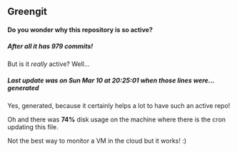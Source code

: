 ## Greengit

#### Do you wonder why this repository is so active?

##### After all it has 979 commits!

But is it *really* active? Well...

##### Last update was on Sun Mar 10 at 20:25:01 when those lines were... generated

Yes, generated, because it certainly helps a lot to have such an active repo!

Oh and there was **74%** disk usage on the machine
where there is the cron updating this file.

Not the best way to monitor a VM in the cloud but it works! :)

